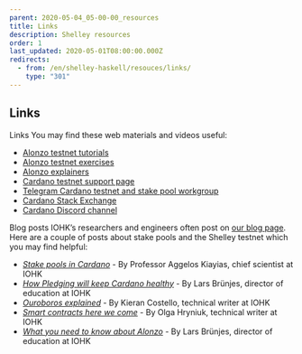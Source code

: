 ```yaml
---
parent: 2020-05-04_05-00-00_resources
title: Links
description: Shelley resources
order: 1
last_updated: 2020-05-01T08:00:00.000Z
redirects:
  - from: /en/shelley-haskell/resouces/links/
    type: "301"
---
```

## Links

Links
You may find these web materials and videos useful:
* [Alonzo testnet tutorials](https://github.com/input-output-hk/Alonzo-testnet/tree/main/Alonzo-tutorials)
* [Alonzo testnet exercises](https://github.com/input-output-hk/Alonzo-testnet/tree/main/Alonzo-exercises/alonzo-purple)
* [Alonzo explainers](https://github.com/input-output-hk/Alonzo-testnet/tree/main/explainers)
* [Cardano testnet support page](https://iohk.zendesk.com/hc/en-us/categories/900000102203-Shelley-Testnet)
* [Telegram Cardano testnet and stake pool workgroup](https://t.me/CardanoStakePoolWorkgroup)
* [Cardano Stack Exchange](https://cardano.stackexchange.com/)
* [Cardano Discord channel](https://discord.com/channels/826816523368005654/826829738156621895)

Blog posts
IOHK’s researchers and engineers often post on [our blog page](https://iohk.io/en/blog/posts/page-1/). Here are a couple of  posts about stake pools and the Shelley testnet which you may find helpful:
* _[Stake pools in Cardano](https://iohk.io/en/blog/posts/2018/10/23/stake-pools-in-cardano/)_ - By Professor Aggelos Kiayias, chief scientist at IOHK
* _[How Pledging will keep Cardano healthy](https://iohk.io/en/blog/posts/2020/05/12/how-pledging-encourages-a-healthy-decentralized-cardano-ecosystem/)_ - By Lars Brünjes, director of education at IOHK
* _[Ouroboros explained](https://iohk.io/en/blog/posts/2020/03/23/from-classic-to-hydra-the-implementations-of-ouroboros-explained/)_ - By Kieran Costello, technical writer at IOHK
* _[Smart contracts here we come](https://iohk.io/en/blog/posts/2021/04/08/smart-contracts-%E2%80%93-here-we-come/)_ - By Olga Hryniuk, technical writer at IOHK
* _[What you need to know about Alonzo](https://iohk.io/en/blog/posts/2021/04/13/plutus-what-you-need-to-know/)_ - By Lars Brünjes, director of education at IOHK

